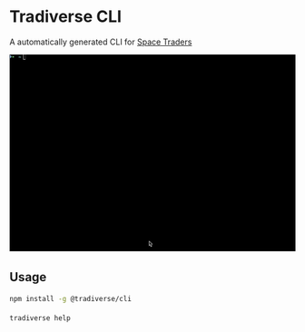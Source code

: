 # Tradiverse CLI

A automatically generated CLI for [Space Traders](https://spacetraders.io/)

<img src="cli-demo.gif">

## Usage

```bash
npm install -g @tradiverse/cli

tradiverse help
```